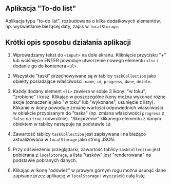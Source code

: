 ## Aplikacja "To-do list"

Aplikacja typu "to-do list", rozbudowana o kilka dodatkowych elementów, np. wyświetlanie bieżącej daty, zapis w `localStorage`.

## Krótki opis sposobu działania aplikacji 

1. Wprowadzamy tekst do `<input>` na dole ekranu. Kliknięcie przycisku "+" lub wciśnięcie ENTER powoduje utworzenie nowego elementu `<li>` i dodanie go do kontenera `<ul>`. 

1. Wszystkie "taski" przechowywane są w tablicy `taskCollection` jako obiekty posiadające właściwości: `name`, `id`, `progress`, `done`, `delete`. 

1. Każdy dodany element `<li>` zawiera w sobie 3 ikony: "w toku", "zrobione" i kosz. Klikając w poszczególne ikony można wykonać różne akcje (oznaczenie jako "w toku" lub "wykonane", usunięcie z listy). Klikanie w ikony powoduje zmianę wartości odpowiednich właściwości w obiekcie przypisanym do "taska" (np. zmiana właściwości `progress` z `false` na `true` i odwrotnie). "Skojarzenie" klikanego elementu z danym obiektem w tablicy następuje na podstawie `id`. 

1. Zawartość tablicy `taskCollection` jest zapisywana i na bieżąco aktualizowana w `localStorage` jako string JSON.

1. Przy odświeżeniu przeglądarki, zawartość tablicy `taskCollection` jest pobierana z `localStorage`, a lista "tasków" jest "renderowana" na podstawie pobranych danych. 

1. Klikając w ikonę "odśwież" w prawym górnym rogu można usunąć dane zapisane przez aplikację w `localStorage` i wyczyścić całą listę.